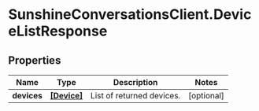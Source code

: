 # SunshineConversationsClient.DeviceListResponse

## Properties

Name | Type | Description | Notes
------------ | ------------- | ------------- | -------------
**devices** | [**[Device]**](Device.md) | List of returned devices. | [optional] 


